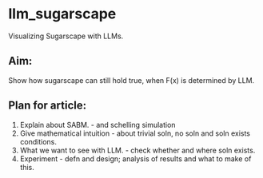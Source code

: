 # llm_sugarscape
Visualizing Sugarscape with LLMs.

## Aim:
Show how sugarscape can still hold true, when F(x) is determined by LLM.

## Plan for article:
1. Explain about SABM. - and schelling simulation
2. Give mathematical intuition - about trivial soln, no soln and soln exists conditions.
3. What we want to see with LLM. - check whether and where soln exists.
4. Experiment - defn and design; analysis of results and what to make of this.